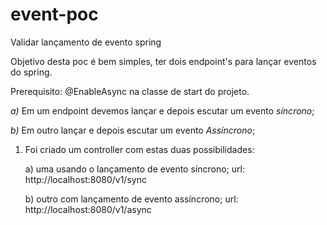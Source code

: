 # event-poc
Validar lançamento de evento spring

Objetivo desta poc é bem simples, ter dois endpoint's para lançar eventos do spring.

Prerequisito: @EnableAsync na classe de start do projeto.

*a)* Em um endpoint devemos lançar e depois escutar um evento *síncrono*;

*b)* Em outro lançar e depois escutar um evento *Assíncrono*; 


1) Foi criado um controller com estas duas possibilidades: 

   a) uma usando o lançamento de evento síncrono;
        url:  http://localhost:8080/v1/sync

   b) outro com lançamento de evento assíncrono;
        url: http://localhost:8080/v1/async

